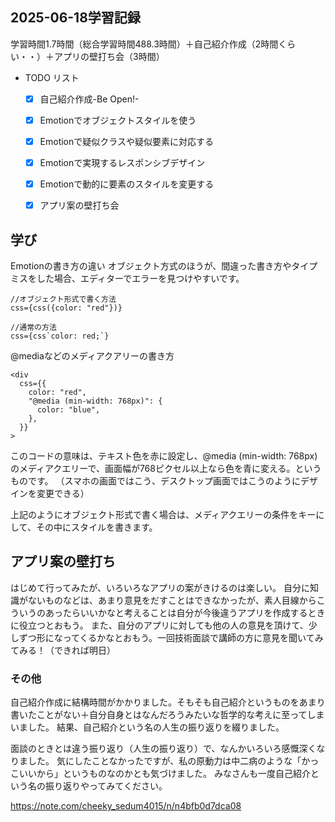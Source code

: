 ## 2025-06-18学習記録
学習時間1.7時間（総合学習時間488.3時間）＋自己紹介作成（2時間くらい・・）＋アプリの壁打ち会（3時間）

  - TODO リスト
    - [x] 自己紹介作成-Be Open!-
    - [x] Emotionでオブジェクトスタイルを使う
    - [x] Emotionで疑似クラスや疑似要素に対応する
    - [x] Emotionで実現するレスポンシブデザイン
    - [x] Emotionで動的に要素のスタイルを変更する
    - [x] アプリ案の壁打ち会


## 学び

Emotionの書き方の違い
オブジェクト方式のほうが、間違った書き方やタイプミスをした場合、エディターでエラーを見つけやすいです。
```
//オブジェクト形式で書く方法
css={css({color: "red"})}

//通常の方法
css={css`color: red;`}
```
@mediaなどのメディアクアリーの書き方
```
<div
  css={{
    color: "red",
    "@media (min-width: 768px)": {
      color: "blue",
    },
  }}
>
```
このコードの意味は、テキスト色を赤に設定し、@media (min-width: 768px)のメディアクエリーで、画面幅が768ピクセル以上なら色を青に変える。というものです。
（スマホの画面ではこう、デスクトップ画面ではこうのようにデザインを変更できる）

上記のようにオブジェクト形式で書く場合は、メディアクエリーの条件をキーにして、その中にスタイルを書きます。

## アプリ案の壁打ち
はじめて行ってみたが、いろいろなアプリの案がきけるのは楽しい。
自分に知識がないものなどは、あまり意見をだすことはできなかったが、素人目線からこういうのあったらいいかなと考えることは自分が今後違うアプリを作成するときに役立つとおもう。
また、自分のアプリに対しても他の人の意見を頂けて、少しずつ形になってくるかなとおもう。一回技術面談で講師の方に意見を聞いてみてみる！（できれば明日）

### その他
自己紹介作成に結構時間がかかりました。そもそも自己紹介というものをあまり書いたことがない＋自分自身とはなんだろうみたいな哲学的な考えに至ってしまいました。
結果、自己紹介という名の人生の振り返りを綴りました。

面談のときとは違う振り返り（人生の振り返り）で、なんかいろいろ感慨深くなりました。
気にしたことなかったですが、私の原動力は中二病のような「かっこいいから」というものなのかとも気づけました。
みなさんも一度自己紹介という名の振り返りやってみてください。

https://note.com/cheeky_sedum4015/n/n4bfb0d7dca08